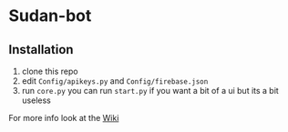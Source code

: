 # Sudan-bot
## Installation
1. clone this repo
2. edit `Config/apikeys.py` and `Config/firebase.json`
3. run `core.py` you can run `start.py` if you want a bit of a ui but its a bit useless

For more info look at the [Wiki](https://github.com/TheSuperGamer20578/Sudan-bot/wiki)
